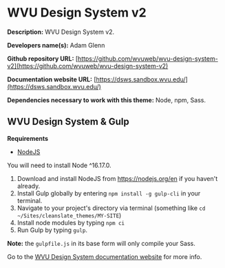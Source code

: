 WVU Design System v2
==================

**Description:** WVU Design System v2.

**Developers name(s):** Adam Glenn

**Github repository URL:** [https://github.com/wvuweb/wvu-design-system-v2](https://github.com/wvuweb/wvu-design-system-v2)

**Documentation website URL:** [https://dsws.sandbox.wvu.edu/](https://dsws.sandbox.wvu.edu/)

**Dependencies necessary to work with this theme:** Node, npm, Sass.

## WVU Design System & Gulp

**Requirements**

  * [NodeJS](https://nodejs.org)

You will need to install Node ^16.17.0.

  1. Download and install NodeJS from https://nodejs.org/en if you haven't already.
  1. Install Gulp globally by entering `npm install -g gulp-cli` in your terminal.
  1. Navigate to your project's directory via terminal (something like `cd ~/Sites/cleanslate_themes/MY-SITE`)
  1. Install node modules by typing `npm ci`
  1. Run Gulp by typing `gulp`.

**Note:** the `gulpfile.js` in its base form will only compile your Sass.

Go to the [WVU Design System documentation website](https://designsystem.wvu.edu) for more info.
